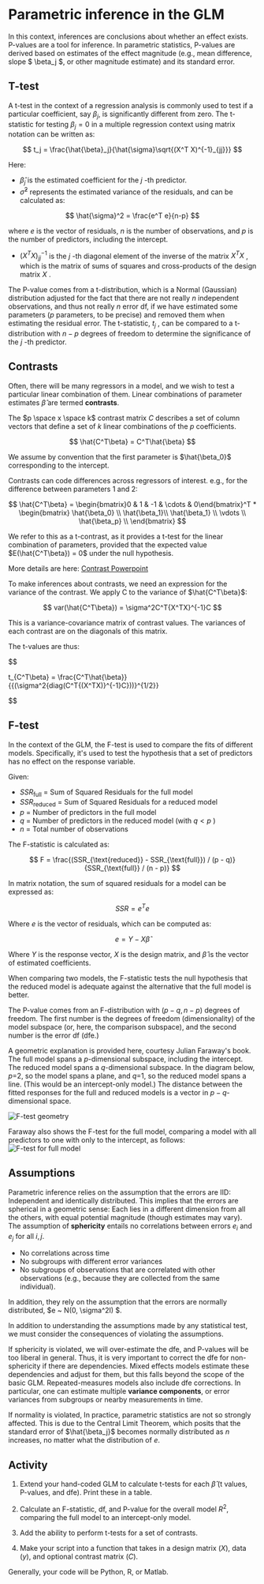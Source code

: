 # Parametric inference in the GLM

In this context, inferences are conclusions about whether an effect exists. P-values are a tool for  inference. In parametric statistics, P-values are derived based on estimates of the effect magnitude (e.g., mean difference, slope $ \beta_j $, or other magnitude estimate) and its standard error.

## T-test

A t-test in the context of a regression analysis is commonly used to test if a particular coefficient, say $\beta_j$, is significantly different from zero. The t-statistic for testing $\beta_j = 0$  in a multiple regression context using matrix notation can be written as:

$$ t_j = \frac{\hat{\beta}_j}{\hat{\sigma}\sqrt{(X^T X)^{-1}_{jj}}} $$

Here:

- $\hat{\beta}_j$  is the estimated coefficient for the $j$ -th predictor.
- $\hat{\sigma}^2$ represents the estimated variance of the residuals, and can be calculated as:

$$ \hat{\sigma}^2 = \frac{e^T e}{n-p} $$

where $e$ is the vector of residuals, $n$ is the number of observations, and $p$ is the number of predictors, including the intercept.

- $(X^T X)^{-1}_{jj}$  is the $j$ -th diagonal element of the inverse of the matrix $X^T X$ , which is the matrix of sums of squares and cross-products of the design matrix $X$ .

The P-value comes from a t-distribution, which is a Normal (Gaussian) distribution adjusted for the fact that there are not really $n$ independent observations, and thus not really $n$ error df, if we have estimated some parameters ($p$ parameters, to be precise) and removed them when estimating the residual error. The t-statistic, $t_j$ , can be compared to a t-distribution with $n-p$  degrees of freedom to determine the significance of the $j$ -th predictor.

## Contrasts

Often, there will be many regressors in a model, and we wish to test a particular linear combination of them. Linear combinations of parameter estimates $\hat{\beta}$ are termed **contrasts**.

The $p \space x \space k$ contrast matrix $C$ describes a set of column vectors that define a set of $k$ linear combinations of the $p$ coefficients.

$$ \hat{C^T\beta} = C^T\hat{\beta} $$

We assume by convention that the first parameter is $\hat{\beta_0}$ corresponding to the intercept.

Contrasts can code differences across regressors of interest. e.g., for the difference between parameters 1 and 2:

$$
\hat{C^T\beta} = \begin{bmatrix}0 & 1 & -1 & \cdots & 0\end{bmatrix}^T
*
\begin{bmatrix}
\hat{\beta_0} \\
\hat{\beta_1}\\
\hat{\beta_1} \\
\vdots \\
\hat{\beta_p} \\
\end{bmatrix}
$$

We refer to this as a t-contrast, as it provides a t-test for the linear combination of parameters, provided that the expected value $E(\hat{C^T\beta}) = 0$ under the null hypothesis.

More details are here:
[Contrast Powerpoint](ppt/Wager_GLM_CompFound_Contrasts_Efficiency.pptx)

To make inferences about contrasts, we need an expression for the variance of the contrast.
We apply C to the variance of $\hat{C^T\beta}$:

$$
var(\hat{C^T\beta}) = \sigma^2C^T{X^TX}^{-1}C
$$

This is a variance-covariance matrix of contrast values. The variances of each contrast are on the diagonals of this matrix.

The t-values are thus:

$$

t_{C^T\beta} = \frac{C^T\hat{\beta}}{{(\sigma^2{diag(C^T{(X^TX)}^{-1}C}))}^{1/2}}

$$


## F-test

In the context of the GLM, the F-test is used to compare the fits of different models. Specifically, it's used to test the hypothesis that a set of predictors has no effect on the response variable.

Given:

- $SSR_{\text{full}}$  = Sum of Squared Residuals for the full model
- $SSR_{\text{reduced}}$  = Sum of Squared Residuals for a reduced model
- $p$  = Number of predictors in the full model
- $q$  = Number of predictors in the reduced model (with $q < p$ )
- $n$  = Total number of observations

The F-statistic is calculated as:

$$ F = \frac{(SSR_{\text{reduced}} - SSR_{\text{full}}) / (p - q)}{SSR_{\text{full}} / (n - p)} $$

In matrix notation, the sum of squared residuals for a model can be expressed as:

$$ SSR = e^T e $$

Where $e$  is the vector of residuals, which can be computed as:

$$ e = Y - X\hat{\beta} $$

Where $Y$  is the response vector, $X$  is the design matrix, and $\hat{\beta}$  is the vector of estimated coefficients.

When comparing two models, the F-statistic tests the null hypothesis that the reduced model is adequate against the alternative that the full model is better.

The P-value comes from an F-distribution with $(p-q, n-p)$ degrees of freedom.  The first number is the degrees of freedom (dimensionality) of the model subspace (or, here, the comparison subspace), and the second number is the error df (dfe.)

A geometric explanation is provided here, courtesy Julian Faraway's book.
The full model spans a $p$-dimensional subspace, including the intercept.  The reduced model spans a $q$-dimensional subspace. In the diagram below, $p$=2, so the model spans a plane, and $q$=1, so the reduced model spans a line. (This would be an intercept-only model.) The distance between the fitted responses for the full and reduced models is a vector in $p-q$-dimensional space.

![F-test geometry](images/ftest_geometry_faraway.png)

Faraway also shows the F-test for the full model, comparing a model with all predictors to one with only to the intercept, as follows:
![F-test for full model](images/ftest_allpredictors_faraway.png)

## Assumptions

Parametric inference relies on the assumption that the errors are IID: Independent and identically distributed. This implies that the errors are spherical in a geometric sense: Each lies in a different dimension from all the others, with equal potential magnitude (though estimates may vary). The assumption of **sphericity** entails no correlations between errors $e_i$ and $e_j$ for all $i, j$.
- No correlations across time
- No subgroups with different error variances
- No subgroups of observations that are correlated with other observations (e.g., because they are collected from the same individual).

In addition, they rely on the assumption that the errors are normally distributed, $e ~ N(0, \sigma^2I) $.

In addition to understanding the assumptions made by any statistical test, we must consider the consequences of violating the assumptions.

If sphericity is violated, we will over-estimate the dfe, and P-values will be too liberal in general. Thus, it is very important to correct the dfe for non-sphericity if there are dependencies.  Mixed effects models estimate these dependencies and adjust for them, but this falls beyond the scope of the basic GLM. Repeated-measures models also include dfe corrections. In particular, one can estimate multiple **variance components**, or error variances from subgroups or nearby measurements in time.

If normality is violated, In practice, parametric statistics are not so strongly affected. This is due to the Central Limit Theorem, which posits that the standard error of $\hat{\beta_j}$ becomes normally distributed as $n$ increases, no matter what the distribution of $e$.

## Activity

1. Extend your hand-coded GLM to calculate t-tests for each $\hat{\beta}$ (t values, P-values, and dfe). Print these in a table.

2. Calculate an F-statistic, df, and P-value for the overall model $R^2$, comparing the full model to an intercept-only model.

3. Add the ability to perform t-tests for a set of contrasts.  

4. Make your script into a function that takes in a design matrix ($X$), data ($y$), and optional contrast matrix ($C$).

Generally, your code will be Python, R, or Matlab.

